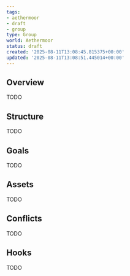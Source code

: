 ```yaml
---
tags:
- aethermoor
- draft
- group
type: Group
world: Aethermoor
status: draft
created: '2025-08-11T13:08:45.815375+00:00'
updated: '2025-08-11T13:08:51.445014+00:00'
---
```



## Overview

TODO
## Structure

TODO
## Goals

TODO
## Assets

TODO
## Conflicts

TODO
## Hooks

TODO
